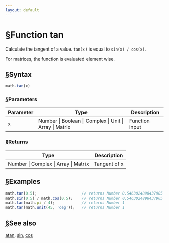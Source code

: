```yaml
---
layout: default
---
```


<h1 id="function-tan"><a href="#function-tan">&sect;</a>Function tan</h1>

Calculate the tangent of a value. `tan(x)` is equal to `sin(x) / cos(x)`.

For matrices, the function is evaluated element wise.


<h2 id="syntax"><a href="#syntax">&sect;</a>Syntax</h2>

```js
math.tan(x)
```

<h3 id="parameters"><a href="#parameters">&sect;</a>Parameters</h3>

Parameter | Type | Description
--------- | ---- | -----------
`x` | Number &#124; Boolean &#124; Complex &#124; Unit &#124; Array &#124; Matrix | Function input

<h3 id="returns"><a href="#returns">&sect;</a>Returns</h3>

Type | Description
---- | -----------
Number &#124; Complex &#124; Array &#124; Matrix | Tangent of x


<h2 id="examples"><a href="#examples">&sect;</a>Examples</h2>

```js
math.tan(0.5);                    // returns Number 0.5463024898437905
math.sin(0.5) / math.cos(0.5);    // returns Number 0.5463024898437905
math.tan(math.pi / 4);            // returns Number 1
math.tan(math.unit(45, 'deg'));   // returns Number 1
```


<h2 id="see-also"><a href="#see-also">&sect;</a>See also</h2>

[atan](atan.html),
[sin](sin.html),
[cos](cos.html)


<!-- Note: This file is automatically generated from source code comments. Changes made in this file will be overridden. -->
